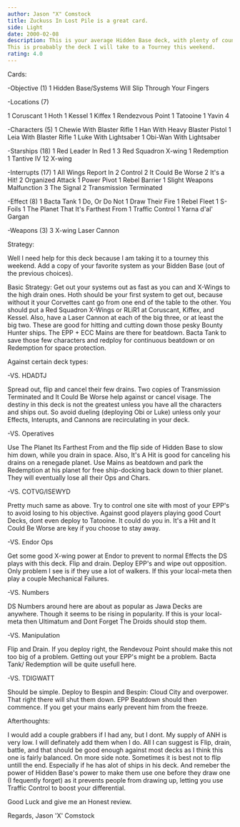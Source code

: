 ```yaml
---
author: Jason "X" Comstock
title: Zuckuss In Lost Pile is a great card.
side: Light
date: 2000-02-08
description: This is your average Hidden Base deck, with plenty of counter-meta abd a few red and green surprises.
This is proabably the deck I will take to a Tourney this weekend.
rating: 4.0
---
```

Cards: 

-Objective (1)
1 Hidden Base/Systems Will Slip Through Your Fingers

-Locations (7)

1 Coruscant
1 Hoth
1 Kessel
1 Kiffex
1 Rendezvous Point
1 Tatooine
1 Yavin 4

-Characters (5)
1 Chewie With Blaster Rifle
1 Han With Heavy Blaster Pistol
1 Leia With Blaster Rifle
1 Luke With Lightsaber
1 Obi-Wan With Lightsaber

-Starships (18)
1 Red Leader In Red 1
3 Red Squadron X-wing
1 Redemption
1 Tantive IV
12 X-wing

-Interrupts (17)
1 All Wings Report In
2 Control
2 It Could Be Worse
2 It's a Hit!
2 Organized Attack
1 Power Pivot
1 Rebel Barrier
1 Slight Weapons Malfunction
3 The Signal
2 Transmission Terminated

-Effect (8)
1 Bacta Tank
1 Do, Or Do Not
1 Draw Their Fire
1 Rebel Fleet
1 S-Foils
1 The Planet That It's Farthest From
1 Traffic Control
1 Yarna d'al' Gargan

-Weapons (3)
3 X-wing Laser Cannon




Strategy: 

Well I need help for this deck because I am taking it to a tourney this weekend.
Add a copy of your favorite system as your Bidden Base (out of the previous choices).

Basic Strategy:
Get out your systems out as fast as you can and X-Wings to the high drain ones.
Hoth should be your first system to get out, because without it your Corvettes cant go from one end of the table to the other.
You should put a Red Squadron X-Wings or RLiR1 at Coruscant, Kiffex, and Kessel.
Also, have a Laser Cannon at each of the big three, or at least the big two.
These are good for hitting and cutting down those pesky Bounty Hunter ships.
The EPP + ECC Mains are there for beatdown.  Bacta Tank to save those few characters and redploy for continuous beatdown or on Redemption for space protection.


Against certain deck types:

-VS. HDADTJ

Spread out, flip and cancel their few drains.
Two copies of Transmission Terminated and It Could Be Worse
help against or cancel visage.	The destiny in this
deck is not the greatest unless you have all the
characters and ships out. So avoid dueling (deploying Obi or Luke)
unless only your Effects, Interupts, and Cannons are recirculating in your deck.


-VS. Operatives

Use The Planet Its Farthest From and the flip side
of Hidden Base to slow him down, while you drain in
space.	 Also, It's A Hit is good for canceling his drains on a renegade planet.
Use Mains as beatdown and park the Redemption at his planet for
free ship-docking back down to thier planet.  They will eventually lose all their Ops and Chars.


-VS. COTVG/ISEWYD

Pretty much same as above.  Try to control one
site with most of your EPP's to avoid losing to
his objective.	Against good players playing good
Court Decks, dont even deploy to Tatooine.
It could do you in.  It's a Hit and It Could Be Worse
are key if you choose to stay away.


-VS. Endor Ops

Get some good X-wing power at Endor to prevent to normal Effects the DS plays with this deck.
Flip and drain.  Deploy EPP's and wipe out opposition.
Only problem I see is if they use a lot of walkers.  If this your local-meta then play a couple Mechanical Failures.


-VS. Numbers

DS Numbers around here are about as popular as Jawa Decks are anywhere.
Though it seems to be rising in popularity.  If this is your local-meta then Ultimatum and Dont Forget The Droids should stop them.


-VS. Manipulation

Flip and Drain.  If you deploy right, the Rendevouz Point should make this not too big of a problem.
Getting out your EPP's might be a problem.  Bacta Tank/ Redemption will be quite usefull here.


-VS. TDIGWATT

Should be simple.  Deploy to Bespin and Bespin: Cloud City and overpower.  That right there will shut them down.
EPP Beatdown should then commence.  If you get your mains early prevent him from the freeze.


Afterthoughts:

I would add a couple grabbers if I had any, but I dont.  My supply of ANH is very low.	I will definately add them when I do.
All I can suggest is Flip, drain, battle, and that should be good enough against most decks as I think this one is fairly balanced.
On more side note.  Sometimes it is best not to flip untill the end.  Especially if he has alot of ships in his deck.
And remeber the power of Hidden Base's power to make them use one before they draw one (I fequently forget) as it prevents people from drawing up, letting you use Traffic Control to boost your differential.

Good Luck and give me an Honest review.

Regards,
Jason 'X' Comstock
